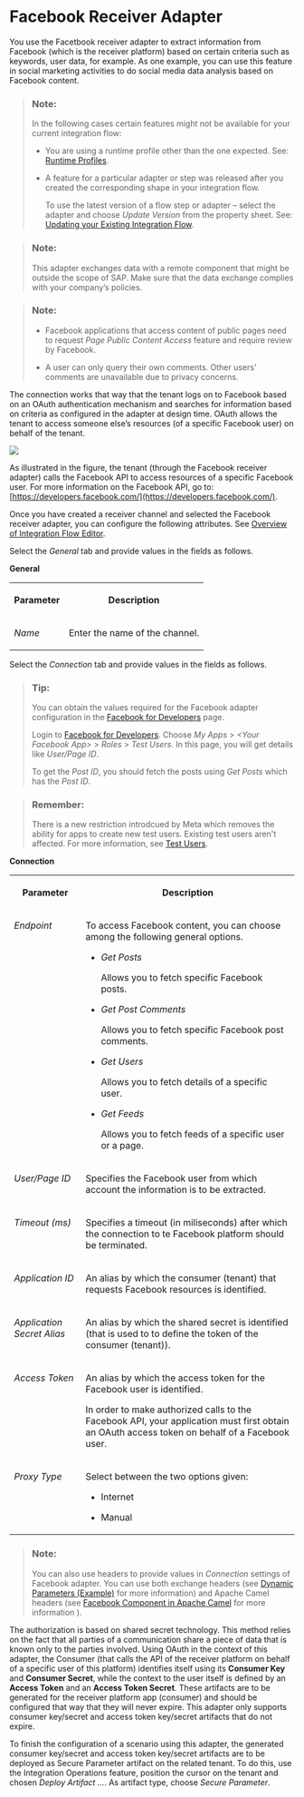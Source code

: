 <!-- loio3dcc4080897c4bd4bf55bb8bf1bcac0d -->

# Facebook Receiver Adapter

You use the Facetbook receiver adapter to extract information from Facebook \(which is the receiver platform\) based on certain criteria such as keywords, user data, for example. As one example, you can use this feature in social marketing activities to do social media data analysis based on Facebook content.

> ### Note:  
> In the following cases certain features might not be available for your current integration flow:
> 
> -   You are using a runtime profile other than the one expected. See: [Runtime Profiles](IntegrationSettings/runtime-profiles-8007daa.md).
> 
> -   A feature for a particular adapter or step was released after you created the corresponding shape in your integration flow.
> 
>     To use the latest version of a flow step or adapter – select the adapter and choose *Update Version* from the property sheet. See: [Updating your Existing Integration Flow](updating-your-existing-integration-flow-1f9e879.md).

> ### Note:  
> This adapter exchanges data with a remote component that might be outside the scope of SAP. Make sure that the data exchange complies with your company’s policies.

> ### Note:  
> -   Facebook applications that access content of public pages need to request *Page Public Content Access* feature and require review by Facebook.
> 
> -   A user can only query their own comments. Other users' comments are unavailable due to privacy concerns.

The connection works that way that the tenant logs on to Facebook based on an OAuth authentication mechanism and searches for information based on criteria as configured in the adapter at design time. OAuth allows the tenant to access someone else’s resources \(of a specific Facebook user\) on behalf of the tenant.

![](images/Facebook_Adapter_1115612.png)

As illustrated in the figure, the tenant \(through the Facebook receiver adapter\) calls the Facebook API to access resources of a specific Facebook user. For more information on the Facebook API, go to: [https://developers.facebook.com/](https://developers.facebook.com/).

Once you have created a receiver channel and selected the Facebook receiver adapter, you can configure the following attributes. See [Overview of Integration Flow Editor](overview-of-integration-flow-editor-db10beb.md).

Select the *General* tab and provide values in the fields as follows.

**General**


<table>
<tr>
<th valign="top">

Parameter

</th>
<th valign="top">

Description

</th>
</tr>
<tr>
<td valign="top">

*Name*

</td>
<td valign="top">

Enter the name of the channel.

</td>
</tr>
</table>

Select the *Connection* tab and provide values in the fields as follows.

> ### Tip:  
> You can obtain the values required for the Facebook adapter configuration in the [Facebook for Developers](https://developers.facebook.com/) page.
> 
> Login to [Facebook for Developers](https://developers.facebook.com/). Choose *My Apps* \> *<Your Facebook App\>* \> *Roles* \> *Test Users*. In this page, you will get details like *User/Page ID*.
> 
> To get the *Post ID*, you should fetch the posts using *Get Posts* which has the *Post ID*.

> ### Remember:  
> There is a new restriction introdcued by Meta which removes the ability for apps to create new test users. Existing test users aren't affected. For more information, see [Test Users](https://developers.facebook.com/docs/development/build-and-test/test-users/).

**Connection**


<table>
<tr>
<th valign="top">

Parameter

</th>
<th valign="top">

Description

</th>
</tr>
<tr>
<td valign="top">

*Endpoint* 

</td>
<td valign="top">

To access Facebook content, you can choose among the following general options.

-   *Get Posts*

    Allows you to fetch specific Facebook posts.

-   *Get Post Comments*

    Allows you to fetch specific Facebook post comments.

-   *Get Users*

    Allows you to fetch details of a specific user.

-   *Get Feeds*

    Allows you to fetch feeds of a specific user or a page.




</td>
</tr>
<tr>
<td valign="top">

*User/Page ID* 

</td>
<td valign="top">

Specifies the Facebook user from which account the information is to be extracted.

</td>
</tr>
<tr>
<td valign="top">

*Timeout \(ms\)* 

</td>
<td valign="top">

Specifies a timeout \(in miliseconds\) after which the connection to te Facebook platform should be terminated.

</td>
</tr>
<tr>
<td valign="top">

*Application ID* 

</td>
<td valign="top">

An alias by which the consumer \(tenant\) that requests Facebook resources is identified.

</td>
</tr>
<tr>
<td valign="top">

*Application Secret Alias* 

</td>
<td valign="top">

An alias by which the shared secret is identified \(that is used to to define the token of the consumer \(tenant\)\).

</td>
</tr>
<tr>
<td valign="top">

*Access Token* 

</td>
<td valign="top">

An alias by which the access token for the Facebook user is identified.

In order to make authorized calls to the Facebook API, your application must first obtain an OAuth access token on behalf of a Facebook user.

</td>
</tr>
<tr>
<td valign="top">

*Proxy Type*

</td>
<td valign="top">

Select between the two options given:

-   Internet

-   Manual




</td>
</tr>
</table>

> ### Note:  
> You can also use headers to provide values in *Connection* settings of Facebook adapter. You can use both exchange headers \(see [Dynamic Parameters \(Example\)](dynamic-parameters-example-5705f2b.md) for more information\) and Apache Camel headers \(see [Facebook Component in Apache Camel](http://camel.apache.org/facebook.html) for more information \).

The authorization is based on shared secret technology. This method relies on the fact that all parties of a communication share a piece of data that is known only to the parties involved. Using OAuth in the context of this adapter, the Consumer \(that calls the API of the receiver platform on behalf of a specific user of this platform\) identifies itself using its **Consumer Key** and **Consumer Secret**, while the context to the user itself is defined by an **Access Token** and an **Access Token Secret**. These artifacts are to be generated for the receiver platform app \(consumer\) and should be configured that way that they will never expire. This adapter only supports consumer key/secret and access token key/secret artifacts that do not expire.

To finish the configuration of a scenario using this adapter, the generated consumer key/secret and access token key/secret artifacts are to be deployed as Secure Parameter artifact on the related tenant. To do this, use the Integration Operations feature, position the cursor on the tenant and chosen *Deploy Artifact ...*. As artifact type, choose *Secure Parameter*.

